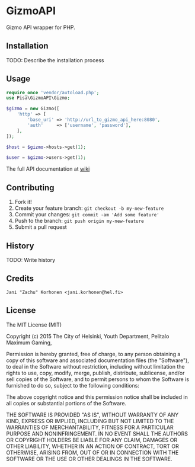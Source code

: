 # GizmoAPI
Gizmo API wrapper for PHP.

## Installation
TODO: Describe the installation process

## Usage
```php
require_once 'vendor/autoload.php';
use Pisa\GizmoAPI\Gizmo;

$gizmo = new Gizmo([
    'http' => [
        'base_uri' => 'http://url_to_gizmo_api_here:8080',
        'auth'     => ['username', 'password'],
    ],
]);

$host = $gizmo->hosts->get(1);

$user = $gizmo->users->get(1);
```

The full API documentation at [wiki](/wikis/ApiIndex)

## Contributing
1. Fork it!
2. Create your feature branch: `git checkout -b my-new-feature`
3. Commit your changes: `git commit -am 'Add some feature'`
4. Push to the branch: `git push origin my-new-feature`
5. Submit a pull request

## History
TODO: Write history

## Credits
`Jani "Zachu" Korhonen <jani.korhonen@hel.fi>`

## License
The MIT License (MIT)

Copyright (c) 2015 The City of Helsinki, Youth Department, Pelitalo Maximum Gaming, 



Permission is hereby granted, free of charge, to any person obtaining a copy
of this software and associated documentation files (the "Software"), to deal
in the Software without restriction, including without limitation the rights
to use, copy, modify, merge, publish, distribute, sublicense, and/or sell
copies of the Software, and to permit persons to whom the Software is
furnished to do so, subject to the following conditions:



The above copyright notice and this permission notice shall be included in
all copies or substantial portions of the Software.



THE SOFTWARE IS PROVIDED "AS IS", WITHOUT WARRANTY OF ANY KIND, EXPRESS OR
IMPLIED, INCLUDING BUT NOT LIMITED TO THE WARRANTIES OF MERCHANTABILITY,
FITNESS FOR A PARTICULAR PURPOSE AND NONINFRINGEMENT.  IN NO EVENT SHALL THE
AUTHORS OR COPYRIGHT HOLDERS BE LIABLE FOR ANY CLAIM, DAMAGES OR OTHER
LIABILITY, WHETHER IN AN ACTION OF CONTRACT, TORT OR OTHERWISE, ARISING FROM,
OUT OF OR IN CONNECTION WITH THE SOFTWARE OR THE USE OR OTHER DEALINGS IN
THE SOFTWARE.